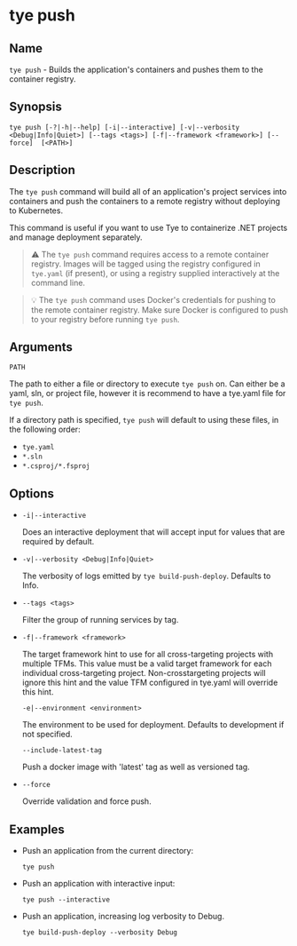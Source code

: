 # tye push

## Name

`tye push` - Builds the application's containers and pushes them to the container registry.

## Synopsis

```text
tye push [-?|-h|--help] [-i|--interactive] [-v|--verbosity <Debug|Info|Quiet>] [--tags <tags>] [-f|--framework <framework>] [--force]  [<PATH>]
```

## Description

The `tye push` command will build all of an application's project services into containers and push the containers to a remote registry without deploying to Kubernetes.

This command is useful if you want to use Tye to containerize .NET projects and manage deployment separately.

> :warning: The `tye push` command requires access to a remote container registry. Images will be tagged using the registry configured in `tye.yaml` (if present), or using a registry supplied interactively at the command line.

> :bulb: The `tye push` command uses Docker's credentials for pushing to the remote container registry. Make sure Docker is configured to push to your registry before running `tye push`.

## Arguments

`PATH`

The path to either a file or directory to execute `tye push` on. Can either be a yaml, sln, or project file, however it is recommend to have a tye.yaml file for `tye push`.

If a directory path is specified, `tye push` will default to using these files, in the following order:

- `tye.yaml`
- `*.sln`
- `*.csproj/*.fsproj`

## Options

- `-i|--interactive`

    Does an interactive deployment that will accept input for values that are required by default.

- `-v|--verbosity <Debug|Info|Quiet>`

    The verbosity of logs emitted by `tye build-push-deploy`. Defaults to Info.

- `--tags <tags>`

    Filter the group of running services by tag.

- `-f|--framework <framework>`

    The target framework hint to use for all cross-targeting projects with multiple TFMs. This value must be a valid target framework for each individual cross-targeting project. Non-crosstargeting projects will ignore this hint and the value TFM configured in tye.yaml will override this hint.

  `-e|--environment <environment>`

    The environment to be used for deployment. Defaults to development if not specified.

  `--include-latest-tag`

    Push a docker image with 'latest' tag as well as versioned tag.

- `--force`

    Override validation and force push.

## Examples

- Push an application from the current directory:

    ```text
    tye push
    ```

- Push an application with interactive input:

    ```text
    tye push --interactive
    ```

- Push an application, increasing log verbosity to Debug.

    ```text
    tye build-push-deploy --verbosity Debug
    ```
